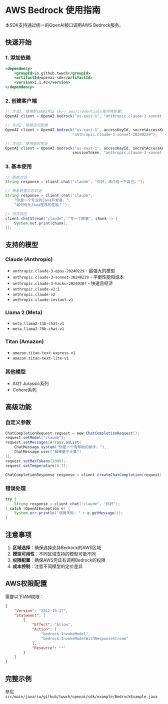 # AWS Bedrock 使用指南

本SDK支持通过统一的OpenAI接口调用AWS Bedrock服务。

## 快速开始

### 1. 添加依赖

```xml
<dependency>
    <groupId>io.github.twwch</groupId>
    <artifactId>openai-sdk</artifactId>
    <version>1.1.42</version>
</dependency>
```

### 2. 创建客户端

```java
// 方式1：使用默认AWS凭证（从~/.aws/credentials或环境变量）
OpenAI client = OpenAI.bedrock("us-east-1", "anthropic.claude-3-sonnet-20240229");

// 方式2：使用访问密钥
OpenAI client = OpenAI.bedrock("us-east-1", accessKeyId, secretAccessKey, 
                              "anthropic.claude-3-sonnet-20240229");

// 方式3：使用临时凭证
OpenAI client = OpenAI.bedrock("us-east-1", accessKeyId, secretAccessKey, 
                              sessionToken, "anthropic.claude-3-sonnet-20240229");
```

### 3. 基本使用

```java
// 简单对话
String response = client.chat("claude", "你好，请介绍一下自己。");

// 带系统提示的对话
String response = client.chat("claude", 
    "你是一个专业的Java开发者。", 
    "如何优化Java程序的性能？");

// 流式响应
client.chatStream("claude", "写一个故事", chunk -> {
    System.out.print(chunk);
});
```

## 支持的模型

### Claude (Anthropic)
- `anthropic.claude-3-opus-20240229` - 最强大的模型
- `anthropic.claude-3-sonnet-20240229` - 平衡性能和成本
- `anthropic.claude-3-haiku-20240307` - 快速且经济
- `anthropic.claude-v2:1`
- `anthropic.claude-v2`
- `anthropic.claude-instant-v1`

### Llama 2 (Meta)
- `meta.llama2-13b-chat-v1`
- `meta.llama2-70b-chat-v1`

### Titan (Amazon)
- `amazon.titan-text-express-v1`
- `amazon.titan-text-lite-v1`

### 其他模型
- AI21 Jurassic系列
- Cohere系列

## 高级功能

### 自定义参数

```java
ChatCompletionRequest request = new ChatCompletionRequest();
request.setModel("claude");
request.setMessages(Arrays.asList(
    ChatMessage.system("你是一个有帮助的助手。"),
    ChatMessage.user("解释量子计算")
));
request.setMaxTokens(1000);
request.setTemperature(0.7);

ChatCompletionResponse response = client.createChatCompletion(request);
```

### 错误处理

```java
try {
    String response = client.chat("claude", "你好");
} catch (OpenAIException e) {
    System.err.println("调用失败: " + e.getMessage());
}
```

## 注意事项

1. **区域选择**：确保选择支持Bedrock的AWS区域
2. **模型可用性**：不同区域支持的模型可能不同
3. **权限配置**：确保AWS凭证有调用Bedrock的权限
4. **成本控制**：注意不同模型的定价差异

## AWS权限配置

需要以下IAM权限：

```json
{
    "Version": "2012-10-17",
    "Statement": [
        {
            "Effect": "Allow",
            "Action": [
                "bedrock:InvokeModel",
                "bedrock:InvokeModelWithResponseStream"
            ],
            "Resource": "*"
        }
    ]
}
```

## 完整示例

参见 `src/main/java/io/github/twwch/openai/sdk/example/BedrockExample.java`